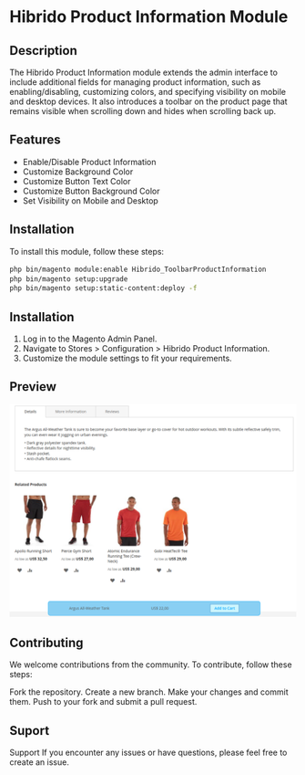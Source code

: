 # Hibrido Product Information Module

## Description

The Hibrido Product Information module extends the admin interface to include additional fields for managing product information, such as enabling/disabling, customizing colors, and specifying visibility on mobile and desktop devices. It also introduces a toolbar on the product page that remains visible when scrolling down and hides when scrolling back up.

## Features

- Enable/Disable Product Information
- Customize Background Color
- Customize Button Text Color
- Customize Button Background Color
- Set Visibility on Mobile and Desktop

## Installation

To install this module, follow these steps:

```bash
php bin/magento module:enable Hibrido_ToolbarProductInformation
php bin/magento setup:upgrade
php bin/magento setup:static-content:deploy -f
```

## Installation

1. Log in to the Magento Admin Panel.
2. Navigate to Stores > Configuration > Hibrido Product Information.
3. Customize the module settings to fit your requirements.

## Preview
![Preview Image](src/ToolbarPriceInformation/view/frontend/media/preview.png)

## Contributing

We welcome contributions from the community. To contribute, follow these steps:

Fork the repository.
Create a new branch.
Make your changes and commit them.
Push to your fork and submit a pull request.

## Suport

Support
If you encounter any issues or have questions, please feel free to create an issue.
